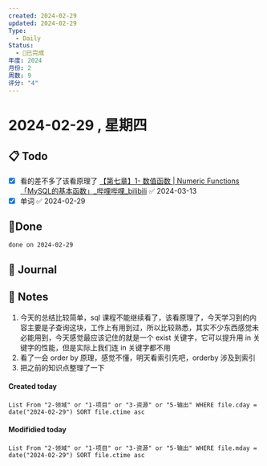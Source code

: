 ```yaml
---
created: 2024-02-29
updated: 2024-02-29
Type:
  - Daily
Status:
  - 🎃已完成
年度: 2024
月份: 2
周数: 9
评分: "4"
---
```

# 2024-02-29 , 星期四

## 📋 Todo
- [x] 看的差不多了该看原理了 [【第七章】1- 数值函数 | Numeric Functions「MySQL的基本函数」\_哔哩哔哩\_bilibili](https://www.bilibili.com/video/BV1UE41147KC/?p=55&spm_id_from=pageDriver&vd_source=eb319c6e317591be75da0554d1d79e3a) ✅ 2024-03-13
- [x] 单词 ✅ 2024-02-29

## 🍰Done
```tasks
done on 2024-02-29
```

## 📆 Journal


## 📑 Notes
1. 今天的总结比较简单，sql 课程不能继续看了，该看原理了，今天学习到的内容主要是子查询这块，工作上有用到过，所以比较熟悉，其实不少东西感觉未必能用到，今天感觉最应该记住的就是一个 exist 关键字，它可以提升用 in 关键字的性能，但是实际上我们连 in 关键字都不用
2. 看了一会 order by 原理，感觉不懂，明天看索引先吧，orderby 涉及到索引
3. 把之前的知识点整理了一下

#### Created today

```dataview
List From "2-领域" or "1-项目" or "3-资源" or "5-输出" WHERE file.cday = date("2024-02-29") SORT file.ctime asc
```


#### Modifidied today

```dataview
List From "2-领域" or "1-项目" or "3-资源" or "5-输出" WHERE file.mday = date("2024-02-29") SORT file.ctime asc
```